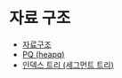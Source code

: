 # 자료 구조
- [자료구조](https://github.com/AAISSJ/AlgorithmStudy/tree/main/2024/Data%20Structure)
- [PQ (heapq)](https://github.com/AAISSJ/AlgorithmStudy/tree/main/2024/Data%20Structure/Priority%20Queue)
- [인덱스 트리 (세그먼트 트리)](https://github.com/AAISSJ/AlgorithmStudy/tree/main/2024/Data%20Structure/Index%20Tree)
